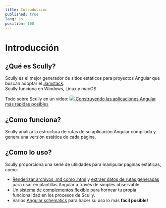 ```yaml
---
title: Introducción
published: true
lang: es
position: 100
---
```


# Introducción

## ¿Qué es Scully?

Scully es el mejor generador de sitios estáticos para proyectos Angular que buscan adoptar el [Jamstack](https://jamstack.org/).  
Scully funciona en Windows, Linux y macOS.

Todo sobre Scully en un video:
<a class="docs-icon-button" href="https://thinkster.io/tutorials/scully-webinar-building-the-fastest-angular-apps-possible">
<img src="/assets/img/icons/play-solid.svg" />
Construyendo las aplicaciones Angular más rápidas posibles
</a>

## ¿Como funciona?

Scully analiza la estructura de rutas de su aplicación Angular compilada y genera una versión estática de cada página.

## ¿Como lo uso?

Scully proporciona una serie de utilidades para manipular páginas estáticas, como:

- [Renderizar archivos .md como .html](/docs/learn/create-a-blog/add-blog-support.md) y [extraer datos de rutas generadas](/docs/learn/create-a-blog/use-blog-post-data-in-template.md) para usar en plantillas Angular a través de simples observable.
- Un [sistema de complementos flexible](/docs/Reference/plugins/overview) para hornear tu propia funcionalidad en los procesos de Scully.
- Varios [Angular schematics](/docs/Reference/schematics/create-scully-files-with-ng-add.md) para hacer su uso lo más <strong>fácil posible!</strong>
